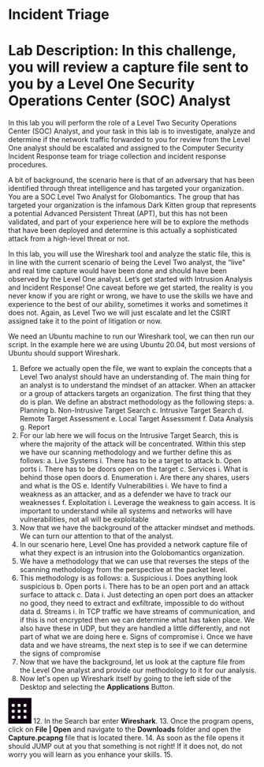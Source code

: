 # Incident Triage
# Lab Description: In this challenge, you will review a capture file sent to you by a Level One Security Operations Center (SOC) Analyst
In this lab you will perform the role of a Level Two Security Operations Center (SOC) Analyst, and your task in this lab is to investigate, analyze and determine if the network traffic forwarded to you for review from the Level One analyst should be escalated and assigned to the Computer Security Incident Response team for triage collection and incident response procedures.

A bit of background, the scenario here is that of an adversary that has been identified through threat intelligence and has targeted your organization. You are a SOC Level Two Analyst for Globomantics. The group that has targeted your organization is the infamous Dark Kitten group that represents a potential Advanced Persistent Threat (APT), but this has not been validated, and part of your experience here will be to explore the methods that have been deployed and determine is this actually a sophisticated attack from a high-level threat or not.

In this lab, you will use the Wireshark tool and analyze the static file, this is in line with the current scenario of being the Level Two analyst, the “live” and real time capture would have been done and should have been observed by the Level One analyst. Let’s get started with Intrusion Analysis and Incident Response! One caveat before we get started, the reality is you never know if you are right or wrong, we have to use the skills we have and experience to the best of our ability, sometimes it works and sometimes it does not. Again, as Level Two we will just escalate and let the CSIRT assigned take it to the point of litigation or now.

We need an Ubuntu machine to run our Wireshark tool, we can then run our script. In the example here we are using Ubuntu 20.04, but most versions of Ubuntu should support Wireshark.

1.	Before we actually open the file, we want to explain the concepts that a Level Two analyst should have an understanding of. The main thing for an analyst is to understand the mindset of an attacker. When an attacker or a group of attackers targets an organization. The first thing that they do is plan. We define an abstract methodology as the following steps:
a.	Planning
b.	Non-Intrusive Target Search
c.	Intrusive Target Search
d.	Remote Target Assessment
e.	Local Target Assessment
f.	Data Analysis
g.	Report
4.	For our lab here we will focus on the Intrusive Target Search, this is where the majority of the attack will be concentrated. Within this step we have our scanning methodology and we further define this as follows:
a.	Live Systems
i.	There has to be a target to attack
b.	Open ports
i.	There has to be doors open on the target
c.	Services
i.	What is behind those open doors
d.	Enumeration
i.	Are there any shares, users and what is the OS
e.	Identify Vulnerabilities
i.	We have to find a weakness as an attacker, and as a defender we have to track our weaknesses
f.	Exploitation
i.	Leverage the weakness to gain access. It is important to understand while all systems and networks will have vulnerabilities, not all will be exploitable
5.	Now that we have the background of the attacker mindset and methods. We can turn our attention to that of the analyst.
6.	In our scenario here, Level One has provided a network capture file of what they expect is an intrusion into the Golobomantics organization.
7.	We have a methodology that we can use that reverses the steps of the scanning methodology from the perspective at the packet level.
8.	This methodology is as follows:
a.	Suspicious
i.	Does anything look suspicious
b.	Open ports
i.	There has to be an open port and an attack surface to attack
c.	Data
i.	Just detecting an open port does an attacker no good, they need to extract and exfiltrate, impossible to do without data
d.	Streams
i.	In TCP traffic we have streams of communication, and if this is not encrypted then we can determine what has taken place. We also have these in UDP, but they are handled a little differently, and not part of what we are doing here
e.	Signs of compromise
i.	Once we have data and we have streams, the next step is to see if we can determine the signs of compromise
9.	Now that we have the background, let us look at the capture file from the Level One analyst and provide our methodology to it for our analysis.
10.	Now let's open up Wireshark itself by going to the left side of the Desktop and selecting the **Applications** Button.
    
![](./SS1.png)
12.	In the Search bar enter **Wireshark**.
13. Once the program opens, click on **File | Open** and navigate to the **Downloads** folder and open the **Capture.pcapng** file that is located there.
14. As soon as the file opens it should JUMP out at you that something is not right! If it does not, do not worry you will learn as you enhance your skills.
15. 
